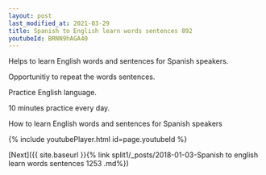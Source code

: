 ```yaml
---
layout: post
last_modified_at: 2021-03-29
title: Spanish to English learn words sentences 892 
youtubeId: BRNN9hAGA40
---
```

 
 
Helps to learn English words and sentences for Spanish speakers.

Opportunitiy to repeat the words sentences. 

Practice English language. 
 
10 minutes practice every day. 
 
How to learn English words and sentences for Spanish speakers 
 
{% include youtubePlayer.html id=page.youtubeId %}
 
 
[Next]({{ site.baseurl }}{% link  split1/_posts/2018-01-03-Spanish to english learn words sentences 1253 .md%})
 
